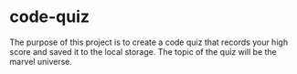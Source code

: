 # code-quiz
The purpose of this project is to create a code quiz that records your high score and saved it to the local storage.
The topic of the quiz will be the marvel universe.